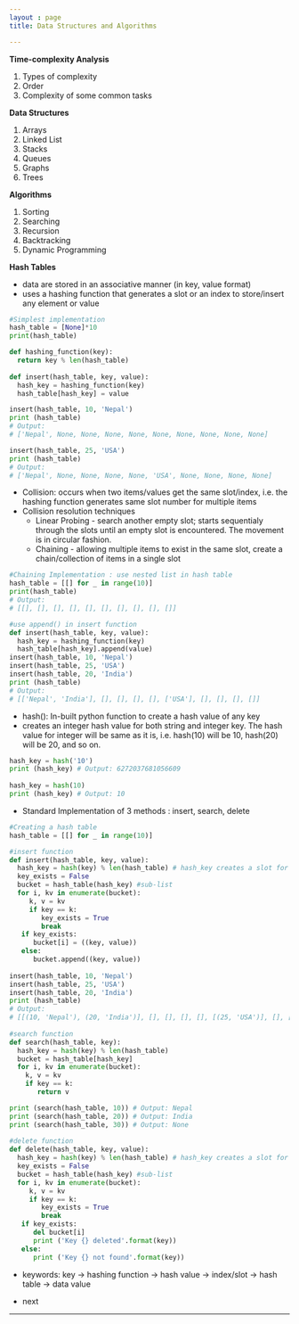 ```yaml
---
layout : page
title: Data Structures and Algorithms

---
```




**Time-complexity Analysis**

1. Types of complexity
2. Order
3. Complexity of some common tasks

**Data Structures**

1. Arrays
2. Linked List
3. Stacks
4. Queues
5. Graphs
6. Trees

**Algorithms**

1. Sorting
2. Searching
3. Recursion 
4. Backtracking
5. Dynamic Programming


**Hash Tables**
- data are stored in an associative manner (in key, value format)
- uses a hashing function that generates a slot or an index to store/insert any element or value

```python
#Simplest implementation
hash_table = [None]*10
print(hash_table)

def hashing_function(key):
  return key % len(hash_table)
                        
def insert(hash_table, key, value):
  hash_key = hashing_function(key)
  hash_table[hash_key] = value

insert(hash_table, 10, 'Nepal')
print (hash_table)
# Output: 
# ['Nepal', None, None, None, None, None, None, None, None, None]

insert(hash_table, 25, 'USA')
print (hash_table)
# Output: 
# ['Nepal', None, None, None, None, 'USA', None, None, None, None]    
```
- Collision: occurs when two items/values get the same slot/index, i.e. the hashing function generates same slot number for multiple items
- Collision resolution techniques
    - Linear Probing - search another empty slot; starts sequentialy through the slots until an empty slot is encountered. The movement is in circular fashion.
    - Chaining - allowing multiple items to exist in the same slot, create a chain/collection of items in a single slot

```python
#Chaining Implementation : use nested list in hash table
hash_table = [[] for _ in range(10)]
print(hash_table)
# Output: 
# [[], [], [], [], [], [], [], [], [], []]

#use append() in insert function
def insert(hash_table, key, value):
  hash_key = hashing_function(key)
  hash_table[hash_key].append(value)
insert(hash_table, 10, 'Nepal')
insert(hash_table, 25, 'USA')
insert(hash_table, 20, 'India')
print (hash_table)
# Output: 
# [['Nepal', 'India'], [], [], [], [], ['USA'], [], [], [], []]

```

- hash(): In-built python function to create a hash value of any key
- creates an integer hash value for both string and integer key. The hash value for integer will be same as it is, i.e. hash(10) will be 10, hash(20) will be 20, and so on.

```python
hash_key = hash('10')
print (hash_key) # Output: 6272037681056609
 
hash_key = hash(10)
print (hash_key) # Output: 10
```

- Standard Implementation of 3 methods : insert, search, delete

```python
#Creating a hash table
hash_table = [[] for _ in range(10)]

#insert function
def insert(hash_table, key, value):
  hash_key = hash(key) % len(hash_table) # hash_key creates a slot for key
  key_exists = False
  bucket = hash_table(hash_key) #sub-list
  for i, kv in enumerate(bucket):
     k, v = kv
     if key == k:
        key_exists = True
        break
   if key_exists:
      bucket[i] = ((key, value))
   else:
      bucket.append((key, value))
 
insert(hash_table, 10, 'Nepal')
insert(hash_table, 25, 'USA')
insert(hash_table, 20, 'India')
print (hash_table)
# Output:
# [[(10, 'Nepal'), (20, 'India')], [], [], [], [], [(25, 'USA')], [], [], [], []]
  
#search function
def search(hash_table, key):
  hash_key = hash(key) % len(hash_table)
  bucket = hash_table[hash_key]
  for i, kv in enumerate(bucket):
    k, v = kv
    if key == k:
       return v

print (search(hash_table, 10)) # Output: Nepal
print (search(hash_table, 20)) # Output: India
print (search(hash_table, 30)) # Output: None
  
#delete function
def delete(hash_table, key, value):
  hash_key = hash(key) % len(hash_table) # hash_key creates a slot for key
  key_exists = False
  bucket = hash_table(hash_key) #sub-list
  for i, kv in enumerate(bucket):
     k, v = kv
     if key == k:
        key_exists = True
        break
   if key_exists:
      del bucket[i]
      print ('Key {} deleted'.format(key))
   else:
      print ('Key {} not found'.format(key))
```
- keywords: key -> hashing function -> hash value -> index/slot -> hash table -> data value

- next
---


